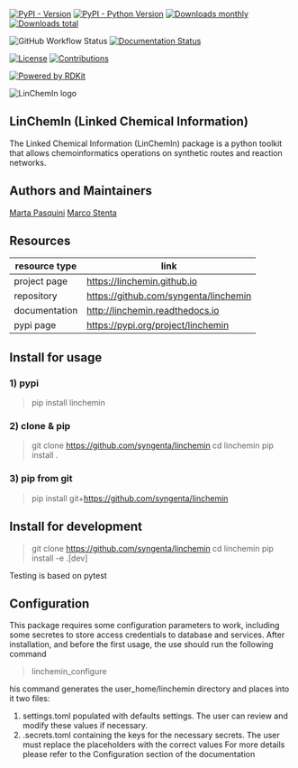 
[![PyPI - Version](https://img.shields.io/pypi/v/linchemin)](https://pypi.python.org/pypi/linchemin)
[![PyPI - Python Version](https://img.shields.io/pypi/pyversions/linchemin)](https://pypi.python.org/pypi/linchemin)
[![Downloads monthly](https://static.pepy.tech/badge/linchemin/month)](https://pepy.tech/project/linchemin)
[![Downloads total](https://static.pepy.tech/badge/linchemin)](https://pepy.tech/project/linchemin)

![GitHub Workflow Status](https://img.shields.io/github/actions/workflow/status/syngenta/linchemin/test_suite.yml?branch=main)
[![Documentation Status](https://readthedocs.org/projects/linchemin/badge/?version=latest)](https://linchemin.readthedocs.io/en/latest/?badge=latest)

[![License](https://img.shields.io/badge/License-MIT-blue.svg)](https://opensource.org/licenses/MIT)
[![Contributions](https://img.shields.io/badge/contributions-welcome-blue)](https://github.com/syngenta/linchemin/blob/main/CONTRIBUTING.md)

[![Powered by RDKit](https://img.shields.io/badge/Powered%20by-RDKit-3838ff.svg?logo=data:image/png;base64,iVBORw0KGgoAAAANSUhEUgAAABAAAAAQBAMAAADt3eJSAAAABGdBTUEAALGPC/xhBQAAACBjSFJNAAB6JgAAgIQAAPoAAACA6AAAdTAAAOpgAAA6mAAAF3CculE8AAAAFVBMVEXc3NwUFP8UPP9kZP+MjP+0tP////9ZXZotAAAAAXRSTlMAQObYZgAAAAFiS0dEBmFmuH0AAAAHdElNRQfmAwsPGi+MyC9RAAAAQElEQVQI12NgQABGQUEBMENISUkRLKBsbGwEEhIyBgJFsICLC0iIUdnExcUZwnANQWfApKCK4doRBsKtQFgKAQC5Ww1JEHSEkAAAACV0RVh0ZGF0ZTpjcmVhdGUAMjAyMi0wMy0xMVQxNToyNjo0NyswMDowMDzr2J4AAAAldEVYdGRhdGU6bW9kaWZ5ADIwMjItMDMtMTFUMTU6MjY6NDcrMDA6MDBNtmAiAAAAAElFTkSuQmCC)](https://www.rdkit.org/)

![LinChemIn logo](https://raw.githubusercontent.com/syngenta/linchemin/main/docs/source/static/linchemin_logo.png)

## LinChemIn (Linked Chemical Information)

The Linked Chemical Information (LinChemIn) package is a python toolkit that allows chemoinformatics operations on synthetic routes and reaction networks.

## Authors and Maintainers
[Marta Pasquini](mailto:marta.pasquini@syngenta.com)
[Marco Stenta](mailto:marco.stenta@syngenta.com)

## Resources
|resource type|link|
|---|---|
|project page|https://linchemin.github.io|
|repository|https://github.com/syngenta/linchemin   |
|documentation|http://linchemin.readthedocs.io|
|pypi page|https://pypi.org/project/linchemin|

## Install for usage
### 1) pypi
>pip install linchemin
>
### 2) clone & pip
>git clone https://github.com/syngenta/linchemin
>cd linchemin
>pip install .

### 3) pip from git
>pip install git+https://github.com/syngenta/linchemin

## Install for development
>git clone https://github.com/syngenta/linchemin
>cd linchemin
>pip install -e .[dev]

Testing is based on pytest


## Configuration

This package requires some configuration parameters to work,
including some secretes to store access credentials to database and services.
After installation, and before the first usage, the use should run the following command

>linchemin_configure

his command generates the user_home/linchemin directory and places into it two files:
1. settings.toml populated with defaults settings. The user can review and modify these values if necessary.
2. .secrets.toml containing the keys for the necessary secrets. The user must replace the placeholders with the correct values
For more details please refer to the Configuration section of the documentation
